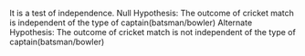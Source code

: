 It is a test of independence.
Null Hypothesis: The outcome of cricket match is independent of the type of captain(batsman/bowler)
Alternate Hypothesis: The outcome of cricket match is not independent of the type of captain(batsman/bowler)
